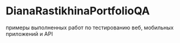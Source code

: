 # DianaRastikhinaPortfolioQA
примеры выполненных работ по тестированию веб, мобильных приложений и API
